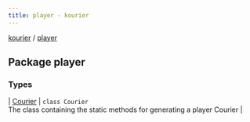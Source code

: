 ```yaml
---
title: player - kourier
---
```


[kourier](../index.html) / [player](.)

## Package player

### Types

| [Courier](-courier/index.html) | `class Courier`<br>The class containing the static methods for generating a player Courier |

